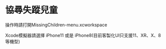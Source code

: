 # 協尋失蹤兒童
操作時請打開MissingChildren-menu.xcworkspace

Xcode模擬器請選擇 iPhone11 或是 iPhone8(目前客製化UI只支援11、XR、X、8等機型)
